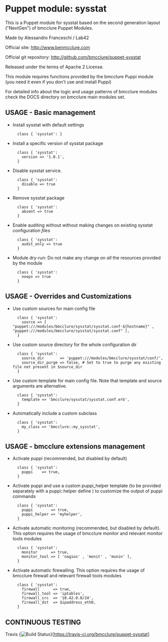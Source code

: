# Puppet module: sysstat

This is a Puppet module for sysstat based on the second generation layout ("NextGen") of bmcclure Puppet Modules.

Made by Alessandro Franceschi / Lab42

Official site: http://www.benmcclure.com

Official git repository: http://github.com/bmcclure/puppet-sysstat

Released under the terms of Apache 2 License.

This module requires functions provided by the bmcclure Puppi module (you need it even if you don't use and install Puppi)

For detailed info about the logic and usage patterns of bmcclure modules check the DOCS directory on bmcclure main modules set.


## USAGE - Basic management

* Install sysstat with default settings

        class { 'sysstat': }

* Install a specific version of sysstat package

        class { 'sysstat':
          version => '1.0.1',
        }

* Disable sysstat service.

        class { 'sysstat':
          disable => true
        }

* Remove sysstat package

        class { 'sysstat':
          absent => true
        }

* Enable auditing without without making changes on existing sysstat configuration *files*

        class { 'sysstat':
          audit_only => true
        }

* Module dry-run: Do not make any change on *all* the resources provided by the module

        class { 'sysstat':
          noops => true
        }


## USAGE - Overrides and Customizations
* Use custom sources for main config file 

        class { 'sysstat':
          source => [ "puppet:///modules/bmcclure/sysstat/sysstat.conf-${hostname}" , "puppet:///modules/bmcclure/sysstat/sysstat.conf" ], 
        }


* Use custom source directory for the whole configuration dir

        class { 'sysstat':
          source_dir       => 'puppet:///modules/bmcclure/sysstat/conf/',
          source_dir_purge => false, # Set to true to purge any existing file not present in $source_dir
        }

* Use custom template for main config file. Note that template and source arguments are alternative. 

        class { 'sysstat':
          template => 'bmcclure/sysstat/sysstat.conf.erb',
        }

* Automatically include a custom subclass

        class { 'sysstat':
          my_class => 'bmcclure::my_sysstat',
        }


## USAGE - bmcclure extensions management 
* Activate puppi (recommended, but disabled by default)

        class { 'sysstat':
          puppi    => true,
        }

* Activate puppi and use a custom puppi_helper template (to be provided separately with a puppi::helper define ) to customize the output of puppi commands 

        class { 'sysstat':
          puppi        => true,
          puppi_helper => 'myhelper', 
        }

* Activate automatic monitoring (recommended, but disabled by default). This option requires the usage of bmcclure monitor and relevant monitor tools modules

        class { 'sysstat':
          monitor      => true,
          monitor_tool => [ 'nagios' , 'monit' , 'munin' ],
        }

* Activate automatic firewalling. This option requires the usage of bmcclure firewall and relevant firewall tools modules

        class { 'sysstat':       
          firewall      => true,
          firewall_tool => 'iptables',
          firewall_src  => '10.42.0.0/24',
          firewall_dst  => $ipaddress_eth0,
        }


## CONTINUOUS TESTING

Travis {<img src="https://travis-ci.org/bmcclure/puppet-sysstat.png?branch=master" alt="Build Status" />}[https://travis-ci.org/bmcclure/puppet-sysstat]
